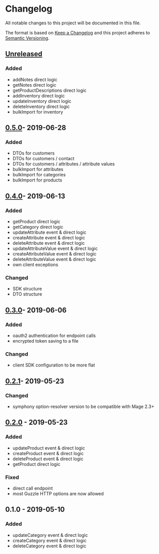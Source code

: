 # Changelog

All notable changes to this project will be documented in this file.

The format is based on [Keep a Changelog](http://keepachangelog.com/) and this project adheres to [Semantic Versioning](http://semver.org/).

## [Unreleased]
### Added
- addNotes direct logic
- getNotes direct logic
- getProductDescriptions direct logic
- addInventory direct logic
- updateInventory direct logic
- deleteInventory direct logic
- bulkImport for inventory

## [0.5.0]- 2019-06-28
### Added
- DTOs for customers
- DTOs for customers / contact 
- DTOs for customers / attributes / attribute values
- bulkImport for attributes
- bulkImport for categories
- bulkImport for products

## [0.4.0]- 2019-06-13
### Added
- getProduct direct logic
- getCategory direct logic
- updateAttribute event & direct logic
- createAttribute event & direct logic
- deleteAttribute event & direct logic
- updateAttributeValue event & direct logic
- createAttributeValue event & direct logic
- deleteAttributeValue event & direct logic
- own client exceptions

### Changed
- SDK structure
- DTO structure

## [0.3.0]- 2019-06-06
### Added
- oauth2 authentication for endpoint calls
- encrypted token saving to a file

### Changed
- client SDK configuration to be more flat

## [0.2.1]- 2019-05-23
### Changed
- symphony option-resolver version to be compatible with Mage 2.3+

## [0.2.0] - 2019-05-23
### Added
- updateProduct event & direct logic
- createProduct event & direct logic
- deleteProduct event & direct logic
- getProduct direct logic

### Fixed
- direct call endpoint
- most Guzzle HTTP options are now allowed

## 0.1.0 - 2019-05-10
### Added
- updateCategory event & direct logic
- createCategory event & direct logic
- deleteCategory event & direct logic

[Unreleased]: https://github.com/shopgate/cart-integration-sdk-php/compare/0.5.0...HEAD
[0.5.0]: https://github.com/shopgate/cart-integration-sdk-php/compare/0.4.0...0.5.0
[0.4.0]: https://github.com/shopgate/cart-integration-sdk-php/compare/0.3.0...0.4.0
[0.3.0]: https://github.com/shopgate/cart-integration-sdk-php/compare/0.2.1...0.3.0
[0.2.1]: https://github.com/shopgate/cart-integration-sdk-php/compare/0.2.0...0.2.1
[0.2.0]: https://github.com/shopgate/cart-integration-sdk-php/compare/0.1.0...0.2.0

